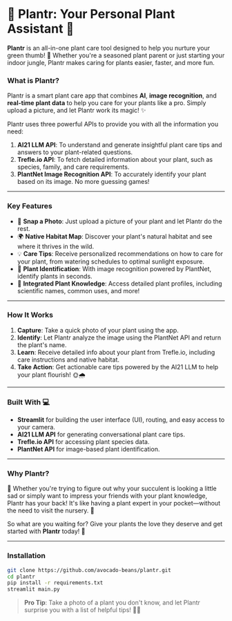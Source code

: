 # 🌿 Plantr: Your Personal Plant Assistant 🌿

**Plantr** is an all-in-one plant care tool designed to help you nurture your green thumb! 🌱 Whether you're a seasoned plant parent or just starting your indoor jungle, Plantr makes caring for plants easier, faster, and more fun. 

### What is Plantr?
Plantr is a smart plant care app that combines **AI**, **image recognition**, and **real-time plant data** to help you care for your plants like a pro. Simply upload a picture, and let Plantr work its magic! ✨

Plantr uses three powerful APIs to provide you with all the information you need:

1. **AI21 LLM API**: To understand and generate insightful plant care tips and answers to your plant-related questions.
2. **Trefle.io API**: To fetch detailed information about your plant, such as species, family, and care requirements.
3. **PlantNet Image Recognition API**: To accurately identify your plant based on its image. No more guessing games! 

---

### Key Features

- 📸 **Snap a Photo**: Just upload a picture of your plant and let Plantr do the rest.
- 🌍 **Native Habitat Map**: Discover your plant's natural habitat and see where it thrives in the wild.
- 💡 **Care Tips**: Receive personalized recommendations on how to care for your plant, from watering schedules to optimal sunlight exposure.
- 🌱 **Plant Identification**: With image recognition powered by PlantNet, identify plants in seconds. 
- 🌿 **Integrated Plant Knowledge**: Access detailed plant profiles, including scientific names, common uses, and more!

---

### How It Works

1. **Capture**: Take a quick photo of your plant using the app.
2. **Identify**: Let Plantr analyze the image using the PlantNet API and return the plant's name.
3. **Learn**: Receive detailed info about your plant from Trefle.io, including care instructions and native habitat.
4. **Take Action**: Get actionable care tips powered by the AI21 LLM to help your plant flourish! 🌞🌧️

---

### Built With 💻

- **Streamlit** for building the user interface (UI), routing, and easy access to your camera.
- **AI21 LLM API** for generating conversational plant care tips.
- **Trefle.io API** for accessing plant species data.
- **PlantNet API** for image-based plant identification.

---

### Why Plantr?

🌱 Whether you're trying to figure out why your succulent is looking a little sad or simply want to impress your friends with your plant knowledge, Plantr has your back! It's like having a plant expert in your pocket—without the need to visit the nursery. 🌿

So what are you waiting for? Give your plants the love they deserve and get started with **Plantr** today! 🌟

---

### Installation 

```bash
git clone https://github.com/avocado-beans/plantr.git
cd plantr
pip install -r requirements.txt
streamlit main.py
```
> **Pro Tip**: Take a photo of a plant you don't know, and let Plantr surprise you with a list of helpful tips! 🌺📸
